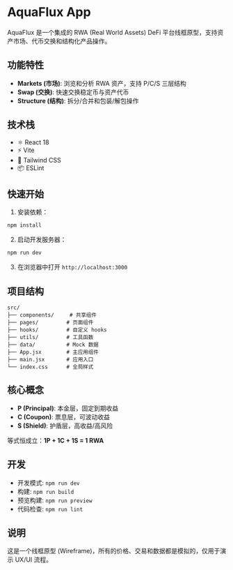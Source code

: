 # AquaFlux App

AquaFlux 是一个集成的 RWA (Real World Assets) DeFi 平台线框原型，支持资产市场、代币交换和结构化产品操作。

## 功能特性

- **Markets (市场)**: 浏览和分析 RWA 资产，支持 P/C/S 三层结构
- **Swap (交换)**: 快速交换稳定币与资产代币
- **Structure (结构)**: 拆分/合并和包装/解包操作

## 技术栈

- ⚛️ React 18
- ⚡ Vite
- 🎨 Tailwind CSS
- 📦 ESLint

## 快速开始

1. 安装依赖：
```bash
npm install
```

2. 启动开发服务器：
```bash
npm run dev
```

3. 在浏览器中打开 `http://localhost:3000`

## 项目结构

```
src/
├── components/     # 共享组件
├── pages/         # 页面组件
├── hooks/         # 自定义 hooks
├── utils/         # 工具函数
├── data/          # Mock 数据
├── App.jsx        # 主应用组件
├── main.jsx       # 应用入口
└── index.css      # 全局样式
```

## 核心概念

- **P (Principal)**: 本金层，固定到期收益
- **C (Coupon)**: 票息层，可波动收益  
- **S (Shield)**: 护盾层，高收益/高风险

等式恒成立：**1P + 1C + 1S = 1 RWA**

## 开发

- 开发模式: `npm run dev`
- 构建: `npm run build`
- 预览构建: `npm run preview`
- 代码检查: `npm run lint`

## 说明

这是一个线框原型 (Wireframe)，所有的价格、交易和数据都是模拟的，仅用于演示 UX/UI 流程。
